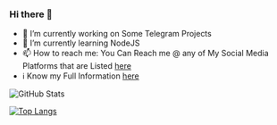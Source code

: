 ### Hi there 🤘

- 🔭 I’m currently working on Some Telegram Projects
- 🌱 I’m currently learning NodeJS
- 📫 How to reach me: You Can Reach me @ any of My Social Media Platforms that are Listed [here](http://contact.jayantkageri.ml)
- ℹ️ Know my Full Information [here](https://telegram.dog/kageri250)

![GitHub Stats](https://github-readme-stats.vercel.app/api?username=jayantkageri&show_icons=true&theme=tokyonight&include_all_commits=True)

[![Top Langs](https://github-readme-stats.vercel.app/api/top-langs/?username=jayantkageri&layout=compact&theme=tokyonight)](https://github.com/anuraghazra/github-readme-stats)
